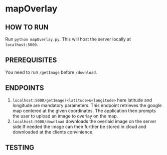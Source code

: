 # mapOverlay

## HOW TO RUN
Run `python mapOverlay.py`. This will host the server locally at `localhost:5000`.

## PREREQUISITES 
You need to run  `/getImage` before `/download`.

## ENDPOINTS
1. `localhost:5000/getImage?<latitude>&<longitude>` here latitude and longitude are mandatory parameters. This endpoint retrieves the google map centered at the given coordinates. The application then prompts the user to upload an image to overlay on the map.
2. `localhost:5000/download` downloads the overlaid image on the server side.If needed the image can then further be stored in cloud and downloaded at the clients convinience. 

## TESTING
